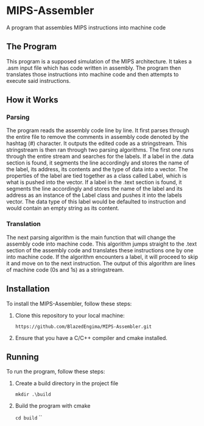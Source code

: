 # MIPS-Assembler

A program that assembles MIPS instructions into machine code

## The Program

This program is a supposed simulation of the MIPS architecture. It takes a .asm input file which has code written in assembly. The program then translates those instructions into machine code and then attempts to execute said instructions.

## How it Works
### Parsing

The program reads the assembly code line by line. It first parses through the entire file to remove the comments in assembly code denoted by the hashtag (#) character. It outputs the edited code as a stringstream. This stringstream is then ran through two parsing algorithms. The first one runs through the entire stream and searches for the labels. If a label in the .data section is found, it segments the line accordingly and stores the name of the label, its address, its contents and the type of data into a vector. The properties of the label are tied together as a class called Label, which is what is pushed into the vector. If a label in the .text section is found, it segments the line accordingly and stores the name of the label and its address as an instance of the Label class and pushes it into the labels vector. The data type of this label would be defaulted to instruction and would contain an empty string as its content.

### Translation

The next parsing algorithm is the main function that will change the assembly code into machine code. This algorithm jumps straight to the .text section of the assembly code and translates these instructions one by one into machine code. If the algorithm encounters a label, it will proceed to skip it and move on to the next instruction. The output of this algorithm are lines of machine code (0s and 1s) as a stringstream. 

## Installation

To install the MIPS-Assembler, follow these steps:

1. Clone this repository to your local machine:

    `https://github.com/BlazedEngima/MIPS-Assembler.git`

2. Ensure that you have a C/C++ compiler and cmake installed.

## Running

To run the program, follow these steps:

1. Create a build directory in the project file

    `mkdir .\build`

2. Build the program with cmake

    `cd build`
    ``

